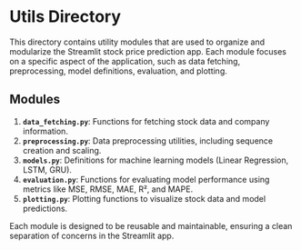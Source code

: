 # Utils Directory

This directory contains utility modules that are used to organize and modularize the Streamlit stock price prediction app. Each module focuses on a specific aspect of the application, such as data fetching, preprocessing, model definitions, evaluation, and plotting.

## Modules

1. **`data_fetching.py`**: Functions for fetching stock data and company information.
2. **`preprocessing.py`**: Data preprocessing utilities, including sequence creation and scaling.
3. **`models.py`**: Definitions for machine learning models (Linear Regression, LSTM, GRU).
4. **`evaluation.py`**: Functions for evaluating model performance using metrics like MSE, RMSE, MAE, R², and MAPE.
5. **`plotting.py`**: Plotting functions to visualize stock data and model predictions.

Each module is designed to be reusable and maintainable, ensuring a clean separation of concerns in the Streamlit app.